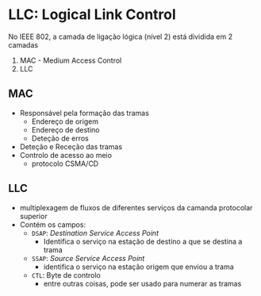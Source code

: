 # LLC: Logical Link Control

No IEEE 802, a camada de ligação lógica (nível 2) está dividida em 2 camadas

1. MAC - Medium Access Control
2. LLC

## MAC
- Responsável pela formação das tramas
	- Endereço de origem 
	- Endereço de destino
	- Deteção de erros
- Deteção e Receção das tramas
- Controlo de acesso ao meio
	- protocolo CSMA/CD


## LLC
- multiplexagem de fluxos de diferentes serviços da camanda protocolar superior
- Contém os campos:
	- `DSAP`: _Destination Service Access Point_
		- Identifica o serviço na estação de destino a que se destina a trama
	- `SSAP`: _Source Service Access Point_ 
		- identifica o serviço na estação origem que enviou a trama
	- `CTL`: Byte de controlo
		- entre outras coisas, pode ser usado para numerar as tramas


